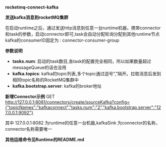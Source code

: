 **rocketmq-connect-kafka**

**发送kafka消息到rocketMQ集群**

在启动runtime之后，通过发送http消息到任意一台runtime机器，携带connector和task的参数，启动connector即可,task会自动分配轮询分配到其他runtime节点
kafka的consumerID固定为 : connector-consumer-group

**参数说明**
- **tasks.num**: 启动的task数目,各task的配置完全相同，所以如果数量超过messageQueue的话也没用
- **kafka.topics**: kafka的topic列表,多个topic通过逗号“,”隔开。拉取消息后发到相同topic名称的RocketMQ集群中
- **kafka.bootstrap.server**: kafka的broker地址


**新增Connector示例**
GET http://127.0.0.1:8081/connectors/create/sourceKafka?config={"topicNames":"kafkaconnect","tasks.num":"2","kafka.bootstrap.server":"127.0.0.1:9092"}

其中 127.0.0.1:8082 为runtime的任意一台机器,kafkaSink 为connector的名称，connector名称需要唯一

**其他运维命令见Runtime的README.md**